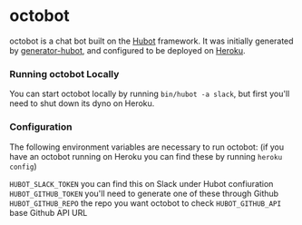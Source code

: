 # octobot

octobot is a chat bot built on the [Hubot][hubot] framework. It was
initially generated by [generator-hubot][generator-hubot], and configured to be
deployed on [Heroku][heroku].

[heroku]: http://www.heroku.com
[hubot]: http://hubot.github.com
[generator-hubot]: https://github.com/github/generator-hubot

### Running octobot Locally

You can start octobot locally by running `bin/hubot -a slack`, but first you'll need to shut down its
dyno on Heroku.

### Configuration

The following environment variables are necessary to run octobot:
(if you have an octobot running on Heroku you can find these by running `heroku config`)

`HUBOT_SLACK_TOKEN` you can find this on Slack under Hubot confiuration
`HUBOT_GITHUB_TOKEN` you'll need to generate one of these through Github
`HUBOT_GITHUB_REPO` the repo you want octobot to check
`HUBOT_GITHUB_API` base Github API URL
